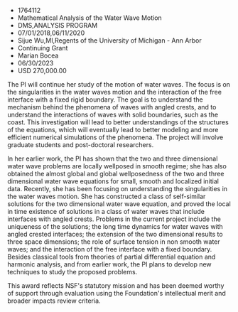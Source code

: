 
* 1764112
* Mathematical Analysis of the Water Wave Motion
* DMS,ANALYSIS PROGRAM
* 07/01/2018,06/11/2020
* Sijue Wu,MI,Regents of the University of Michigan - Ann Arbor
* Continuing Grant
* Marian Bocea
* 06/30/2023
* USD 270,000.00

The PI will continue her study of the motion of water waves. The focus is on the
singularities in the water waves motion and the interaction of the free
interface with a fixed rigid boundary. The goal is to understand the mechanism
behind the phenomena of waves with angled crests, and to understand the
interactions of waves with solid boundaries, such as the coast. This
investigation will lead to better understandings of the structures of the
equations, which will eventually lead to better modeling and more efficient
numerical simulations of the phenomena. The project will involve graduate
students and post-doctoral researchers.

In her earlier work, the PI has shown that the two and three dimensional water
wave problems are locally wellposed in smooth regime; she has also obtained the
almost global and global wellposedness of the two and three dimensional water
wave equations for small, smooth and localized initial data. Recently, she has
been focusing on understanding the singularities in the water waves motion. She
has constructed a class of self-similar solutions for the two dimensional water
wave equation, and proved the local in time existence of solutions in a class of
water waves that include interfaces with angled crests. Problems in the current
project include the uniqueness of the solutions; the long time dynamics for
water waves with angled crested interfaces; the extension of the two dimensional
results to three space dimensions; the role of surface tension in non smooth
water waves; and the interaction of the free interface with a fixed boundary.
Besides classical tools from theories of partial differential equation and
harmonic analysis, and from earlier work, the PI plans to develop new techniques
to study the proposed problems.

This award reflects NSF's statutory mission and has been deemed worthy of
support through evaluation using the Foundation's intellectual merit and broader
impacts review criteria.
